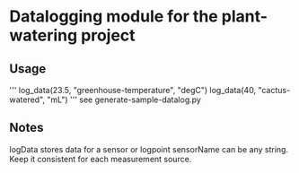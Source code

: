 # Datalogging module for the plant-watering project
## Usage
'''
log_data(23.5, "greenhouse-temperature", "degC")
log_data(40, "cactus-watered", "mL")
'''
see generate-sample-datalog.py
## Notes
logData stores data for a sensor or logpoint
sensorName can be any string. Keep it consistent for each measurement source.
